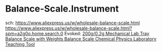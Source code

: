 # Balance-Scale.Instrument
sch: https://www.aliexpress.us/w/wholesale-balance-scale.html https://www.aliexpress.us/w/wholesale-balance-scale.html?spm=a2g0o.home.search.0 Evoked: [200g/0.2g Mechanical Lab Tray Balance Scale with Weights Balance Scale Chemical Physics Laboratory Teaching Tool](https://www.aliexpress.us/item/3256804449767401.html)
